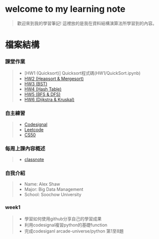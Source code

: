 # welcome to my learning note
> 歡迎來到我的學習筆記! 
> 這裡放的是我在資料結構演算法所學習到的內容。

# 檔案結構
### 課堂作業
> * [HW1 (Quicksort)]
Quicksort程式碼(HW1/QuickSort.ipynb)
> * [HW2 (Heapsort & Mergesort)](HW2)
> * [HW3 (BST)](HW3)
> * [HW4 (Hash Table)](HW4)
> * [HW5 (BFS & DFS)](HW5)
> * [HW6 (Dijkstra & Kruskal)](HW6)

### 自主練習
> * [Codesignal](CodeSignal)
> * [Leetcode](Leetcode)
> * [CS50](CS50)
### 每周上課內容概述
> * [classnote](classnote)


### 自我介紹
> * Name: Alex Shaw
> * Major: Big Data Management
> * School: Soochow University  

### week1
> * 學習如何使用github分享自己的學習成果
> * 利用codesignal複習python的基礎function
> * 完成codesiganl arcade-universe/python 第1至8題
